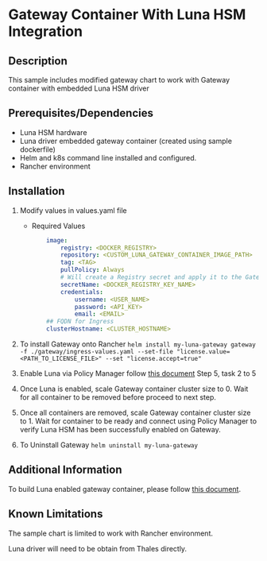 # Gateway Container With Luna HSM Integration

## Description
This sample includes modified gateway chart to work with Gateway container with embedded Luna HSM driver

## Prerequisites/Dependencies
* Luna HSM hardware
* Luna driver embedded gateway container (created using sample dockerfile)
* Helm and k8s command line installed and configured.
* Rancher environment

## Installation
1. Modify values in values.yaml file
    * Required Values
        ```yaml
            image:
                registry: <DOCKER_REGISTRY>
                repository: <CUSTOM_LUNA_GATEWAY_CONTAINER_IMAGE_PATH>
                tag: <TAG>
                pullPolicy: Always
                # Will create a Registry secret and apply it to the Gateway
                secretName: <DOCKER_REGISTRY_KEY_NAME>
                credentials:
                    username: <USER_NAME>
                    password: <API_KEY>
                    email: <EMAIL>
            ## FQDN for Ingress
            clusterHostname: <CLUSTER_HOSTNAME>
        ```

1. To install Gateway onto Rancher 
`helm install my-luna-gateway gateway -f ./gateway/ingress-values.yaml --set-file "license.value=<PATH_TO_LICENSE_FILE>" --set "license.accept=true"`

1. Enable Luna via Policy Manager follow [this document](https://techdocs.broadcom.com/us/en/ca-enterprise-software/layer7-api-management/api-gateway/10-1/install-configure-upgrade/configure-the-appliance-gateway/configure-hardware-security-modules-hsm/configure-safenet-luna-sa-hsm-parent/configure-the-safenet-luna-hsm-client-v102.html) Step 5, task 2 to 5

1. Once Luna is enabled, scale Gateway container cluster size to 0. Wait for all container to be removed before proceed to next step.

1. Once all containers are removed, scale Gateway container cluster size to 1. Wait for container to be ready and connect using Policy Manager to verify Luna HSM has been successfully enabled on Gateway.

1. To Uninstall Gateway `helm uninstall my-luna-gateway`

## Additional Information
To build Luna enabled gateway container, please follow [this document](). 

## Known Limitations
The sample chart is limited to work with Rancher environment. 

Luna driver will need to be obtain from Thales directly. 
